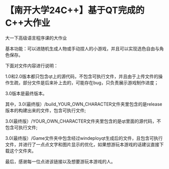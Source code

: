 # 【南开大学24C++】基于QT完成的C++大作业
大一下高级语言程序课的大作业

基本功能：可以进随机生成人物或手动捏人的小游戏，并且可以实现选色自由与角色保存。

下面对文件内容进行说明：

1.0和2.0版本都只包含qt上的源代码，不包含可执行文件，并且由于上传文件的操作生疏，部分文件是后来补上去的，可能存在bug，只负责展示游戏制作进度；

3.0版本是最终版本。

其中，3.0(最终版）/build_YOUR_OWN_CHARACTER文件夹里包含的是release版本的构建出来的文件，包含可执行文件;

3.0(最终版）/YOUR_OWN_CHARACTER文件夹里包含的是qt里面的源代码，不包含可执行文件;

3.0(最终版）/Game文件夹中包含经过windeployqt生成后的文件，且包含可执行文件，并进行了一点点文字和图片显示的优化，如果想游玩本游戏的话建议直接下载这个文件夹。

最后，感谢每一位点进该链接以及想要游玩本游戏的人。

